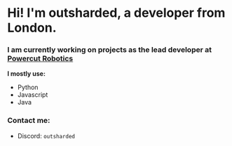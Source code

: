 # Hi! I'm outsharded, a developer from London. 

### I am currently working on projects as the lead developer at [Powercut Robotics](https://powercut-robotics.org)

**I mostly use:**

- Python
- Javascript
- Java

### Contact me:
- Discord: `outsharded`


